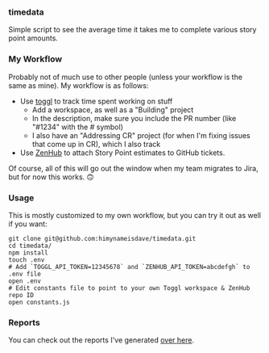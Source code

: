 ### timedata

Simple script to see the average time it takes me to complete various story point amounts.

### My Workflow

Probably not of much use to other people (unless your workflow is the same as mine). My workflow is as follows:

- Use [toggl](https://toggl.com/) to track time spent working on stuff
    - Add a workspace, as well as a "Building" project
    - In the description, make sure you include the PR number (like "#1234" with the # symbol)
    - I also have an "Addressing CR" project (for when I'm fixing issues that come up in CR), which I also track
- Use [ZenHub](https://www.zenhub.com/) to attach Story Point estimates to GitHub tickets.

Of course, all of this will go out the window when my team migrates to Jira, but for now this works. 🙃

### Usage

This is mostly customized to my own workflow, but you can try it out as well if you want:

```
git clone git@github.com:himynameisdave/timedata.git
cd timedata/
npm install
touch .env
# Add `TOGGL_API_TOKEN=12345678` and `ZENHUB_API_TOKEN=abcdefgh` to .env file
open .env
# Edit constants file to point to your own Toggl workspace & ZenHub repo ID
open constants.js
```

### Reports

You can check out the reports I've generated [over here](https://github.com/himynameisdave/timedata/tree/master/reports).
